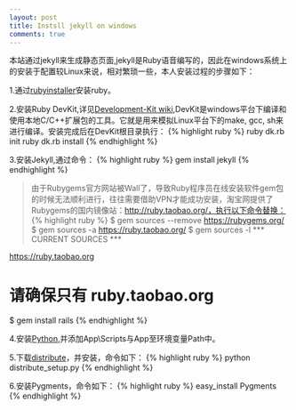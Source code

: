 ```yaml
---
layout: post
title: Instsll jekyll on windows
comments: true
---
```

本站通过jekyll来生成静态页面,jekyll是Ruby语音编写的，因此在windows系统上的安装于配置较Linux来说，相对繁琐一些，本人安装过程的步骤如下：

1.通过[rubyinstaller](http://rubyinstaller.org/downloads/)安装ruby。



2.安装Ruby DevKit,详见[Development-Kit wiki](https://github.com/oneclick/rubyinstaller/wiki/Development-Kit),DevKit是windows平台下编译和使用本地C/C++扩展包的工具。它就是用来模拟Linux平台下的make, gcc, sh来进行编译。安装完成后在DevKit根目录执行：
{% highlight ruby %}
ruby dk.rb init
ruby dk.rb install
{% endhighlight %}

3.安装Jekyll,通过命令：
{% highlight ruby %}
gem install jekyll
{% endhighlight %}
> 由于Rubygems官方网站被Wall了，导致Ruby程序员在线安装软件gem包的时候无法顺利进行，往往需要借助VPN才能成功安装，淘宝网提供了Rubygems的国内镜像站：http://ruby.taobao.org/，执行以下命令替换：
{% highlight ruby %}
$ gem sources --remove https://rubygems.org/
$ gem sources -a https://ruby.taobao.org/
$ gem sources -l
*** CURRENT SOURCES ***

https://ruby.taobao.org
# 请确保只有 ruby.taobao.org
$ gem install rails
{% endhighlight %}

4.安装[Python](http://portablepython.com/wiki/Download),并添加App\Scripts与App至环境变量Path中。

5.下载[distribute](https://pypi.python.org/pypi/distribute#downloads)，并安装，命令如下：
{% highlight ruby %}
python distribute_setup.py
{% endhighlight %}

6.安装Pygments，命令如下：
{% highlight ruby %}
easy_install Pygments
{% endhighlight %}

